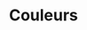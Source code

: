 ---
layout: redirect.njk
hideInSitemap: true
tags: level2
key: colors_fr
title: Couleurs
alternativetitle: Les couleurs des CFF.
redirect: /de/foundation/colors/base-colors/
parent: foundation_fr
order: 2
---